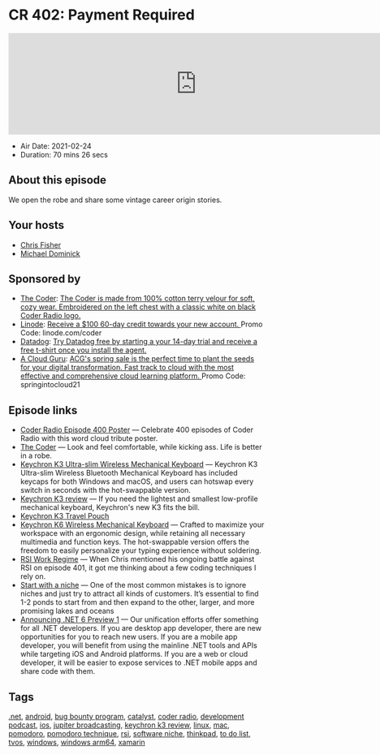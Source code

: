 # CR 402: Payment Required

<iframe src="https://player.fireside.fm/v2/MLf2ZzhC+ztmp8GvT?theme=dark" width="740" height="200" frameborder="0" scrolling="no"></iframe>

* Air Date: 2021-02-24
* Duration: 70 mins 26 secs

## About this episode

We open the robe and share some vintage career origin stories.

## Your hosts
* [Chris Fisher](https://coder.show/hosts/chrislas)
* [Michael Dominick](https://coder.show/hosts/michael)

## Sponsored by

  * [The Coder](http://thecoder.shop/): [The Coder is made from 100% cotton terry velour for soft, cozy wear. Embroidered on the left chest with a classic white on black Coder Radio logo.](http://thecoder.shop/)
  * [Linode](https://linode.com/coder): [Receive a $100 60-day credit towards your new account. ](https://linode.com/coder) Promo Code: linode.com/coder
  * [Datadog](http://datadog.com/coderradio): [Try Datadog free by starting a your 14-day trial and receive a free t-shirt once you install the agent.](http://datadog.com/coderradio)
  * [A Cloud Guru](https://acloudguru.com/pricing?utm_source=jupiter&utm_medium=cpc&utm_campaign=2021_springintocloud): [ACG's spring sale is the perfect time to plant the seeds for your digital transformation. Fast track to cloud with the most effective and comprehensive cloud learning platform. ](https://acloudguru.com/pricing?utm_source=jupiter&utm_medium=cpc&utm_campaign=2021_springintocloud) Promo Code: springintocloud21



## Episode links

  * [Coder Radio Episode 400 Poster](https://teespring.com/coder-400?pid=624&cid=102511 "Coder Radio Episode 400 Poster") — Celebrate 400 episodes of Coder Radio with this word cloud tribute poster.
  * [The Coder](https://jupitercolony.bigcartel.com/product/the-coder "The Coder") — Look and feel comfortable, while kicking ass. Life is better in a robe.
  * [Keychron K3 Ultra-slim Wireless Mechanical Keyboard](https://www.keychron.com/products/keychron-k3-wireless-mechanical-keyboard?variant=32220198928473 "Keychron K3 Ultra-slim Wireless Mechanical Keyboard") — Keychron K3 Ultra-slim Wireless Bluetooth Mechanical Keyboard has included keycaps for both Windows and macOS, and users can hotswap every switch in seconds with the hot-swappable version. 
  * [Keychron K3 review](https://www.imore.com/keychron-k3-review "Keychron K3 review") — If you need the lightest and smallest low-profile mechanical keyboard, Keychron's new K3 fits the bill.
  * [Keychron K3 Travel Pouch](https://www.keychron.com/products/keychron-k3-travel-pouch "Keychron K3 Travel Pouch")
  * [Keychron K6 Wireless Mechanical Keyboard](https://www.keychron.com/products/keychron-k6-wireless-mechanical-keyboard "Keychron K6 Wireless Mechanical Keyboard") — Crafted to maximize your workspace with an ergonomic design, while retaining all necessary multimedia and function keys. The hot-swappable version offers the freedom to easily personalize your typing experience without soldering.
  * [RSI Work Regime](https://slexy.org/view/s20eeW1pMS "RSI Work Regime") — When Chris mentioned his ongoing battle against RSI on episode 401, it got me thinking about a few coding techniques I rely on.
  * [Start with a niche](https://fibery.io/blog/start-with-a-niche/ "Start with a niche") — One of the most common mistakes is to ignore niches and just try to attract all kinds of customers. It’s essential to find 1-2 ponds to start from and then expand to the other, larger, and more promising lakes and oceans
  * [Announcing .NET 6 Preview 1](https://devblogs.microsoft.com/dotnet/announcing-net-6-preview-1/ "Announcing .NET 6 Preview 1") — Our unification efforts offer something for all .NET developers. If you are desktop app developer, there are new opportunities for you to reach new users. If you are a mobile app developer, you will benefit from using the mainline .NET tools and APIs while targeting iOS and Android platforms. If you are a web or cloud developer, it will be easier to expose services to .NET mobile apps and share code with them.



## Tags

[.net](https://coder.show/tags/.net), [android](https://coder.show/tags/android), [bug bounty program](https://coder.show/tags/bug%20bounty%20program), [catalyst](https://coder.show/tags/catalyst), [coder radio](https://coder.show/tags/coder%20radio), [development podcast](https://coder.show/tags/development%20podcast), [ios](https://coder.show/tags/ios), [jupiter broadcasting](https://coder.show/tags/jupiter%20broadcasting), [keychron k3 review](https://coder.show/tags/keychron%20k3%20review), [linux](https://coder.show/tags/linux), [mac](https://coder.show/tags/mac), [pomodoro](https://coder.show/tags/pomodoro), [pomodoro technique](https://coder.show/tags/pomodoro%20technique), [rsi](https://coder.show/tags/rsi), [software niche](https://coder.show/tags/software%20niche), [thinkpad](https://coder.show/tags/thinkpad), [to do list](https://coder.show/tags/to%20do%20list), [tvos](https://coder.show/tags/tvos), [windows](https://coder.show/tags/windows), [windows arm64](https://coder.show/tags/windows%20arm64), [xamarin](https://coder.show/tags/xamarin)